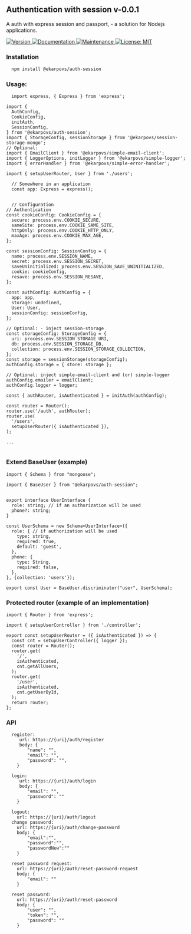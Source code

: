 ## Authentication with session v-0.0.1

A auth with express session and passport, - a solution for Nodejs applications.

<p>
  <a href="https://www.npmjs.com/package/@ekarpovs/auth-session" target="_blank">
    <img alt="Version" src="https://img.shields.io/npm/v/@ekarpovs/auth-session.svg">
  </a>
  <a href="https://github.com/ekarpovs/auth-session#readme" target="_blank">
    <img alt="Documentation" src="https://img.shields.io/badge/documentation-yes-brightgreen.svg" />
  </a>
  <a href="https://github.com/ekarpovs/auth-session/graphs/commit-activity" target="_blank">
    <img alt="Maintenance" src="https://img.shields.io/badge/Maintained%3F-yes-green.svg" />
  </a>
  <a href="https://github.com/ekarpovs/auth-session/blob/master/LICENSE" target="_blank">
    <img alt="License: MIT" src="https://img.shields.io/badge/License-MIT-yellow.svg" />
  </a>
</p>

### Installation
```bash
  npm install @ekarpovs/auth-session
```
### Usage:
```
  import express, { Express } from 'express';

import {
  AuthConfig,
  CookieConfig,
  initAuth,
  SessionConfig,
} from '@ekarpovs/auth-session';
import { StorageConfig, sessionStorage } from '@ekarpovs/session-storage-mongo';
// Optional:
import { EmailClient } from '@ekarpovs/simple-email-client';
import { LoggerOptions, initLogger } from '@ekarpovs/simple-logger';
import { errorHandler } from '@ekarpovs/simple-error-handler';

import { setupUserRouter, User } from './users';

  // Somewhere in an application
  const app: Express = express();


  // Configuration
// Authentication
const cookieConfig: CookieConfig = {
  secure: process.env.COOKIE_SECURE,
  sameSite: process.env.COOKIE_SAME_SITE,
  httpOnly: process.env.COOKIE_HTTP_ONLY,
  maxAge: process.env.COOKIE_MAX_AGE,
};

const sessionConfig: SessionConfig = {
  name: process.env.SESSION_NAME,
  secret: process.env.SESSION_SECRET,
  saveUninitialized: process.env.SESSION_SAVE_UNINITIALIZED,
  cookie: cookieConfig,
  resave: process.env.SESSION_RESAVE,
};

const authConfig: AuthConfig = {
  app: app,
  storage: undefined,
  User: User,
  sessionConfig: sessionConfig,
};

// Optional: - inject session-storage
const storageConfig: StorageConfig = {
  uri: process.env.SESSION_STORAGE_URI,
  db: process.env.SESSION_STORAGE_DB,
  collection: process.env.SESSION_STORAGE_COLLECTION,
};
const storage = sessionStorage(storageConfig);
authConfig.storage = { store: storage };

// Optional: inject simple-email-client and (or) simple-logger
authConfig.emailer = emailClient;
authConfig.logger = logger;

const { authRouter, isAuthenticated } = initAuth(authConfig);

const router = Router();
router.use('/auth', authRouter);
router.use(
  '/users',
  setupUserRouter({ isAuthenticated }),
);

...


```
### Extend BaseUser (example)
```
import { Schema } from "mongoose";

import { BaseUser } from "@ekarpovs/auth-session";


export interface UserInterface {
  role: string; // if an authorization will be used
  phone?: string;
}

const UserSchema = new Schema<UserInterface>({
  role: { // if authorization will be used
    type: string,
    required: true,
    default: 'guest',
  },
  phone: {
    type: String,
    required: false,
  },
}, {collection: 'users'});

export const User = BaseUser.discriminator("user", UserSchema);
```

### Protected router (example of an implementation)
```
import { Router } from 'express';

import { setupUserController } from './controller';

export const setupUserRouter = ({ isAuthenticated }) => {
  const cnt = setupUserController({ logger });
  const router = Router();
  router.get(
    '/',
    isAuthenticated,
    cnt.getAllUsers,
  );
  router.get(
    '/user',
    isAuthenticated,
    cnt.getUserById,
  );
  return router;
};
```

### API
```
  register:  
  	 url: https://{uri}/auth/register  
	 body: {  
	    "name": "",  
	    "email": "",  
	    "password": "",  
	}  
   
  login:  
  	 url: https://{uri}/auth/login  
	 body: {  
	    "email": "",  
	    "password": ""  
	}  

  logout:  
  	url: https://{uri}/auth/logout  
  change password:  
  	url: https://{uri}/auth/change-password  
	body: {  
	    "email":"",  
	    "password":"",  
	    "passwordNew":""  
	}  
  
  reset password request:  
   	url: https://{uri}/auth/reset-password-request  
   	body: {  
	    "email": ""  
	}  
  
  reset password:  
   	url: https://{uri}/auth/reset-password  
   	body: {  
	    "user": "",  
	    "token": "",  
	    "password": ""  
	}  
```